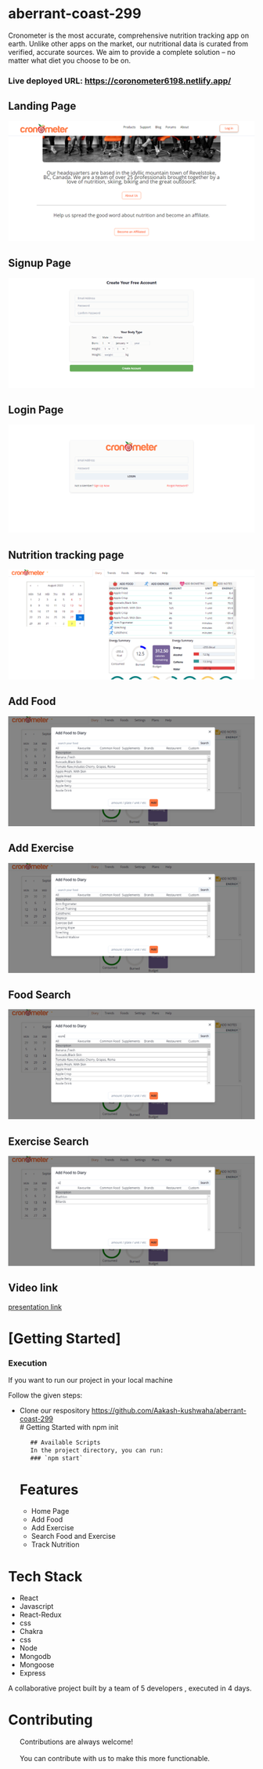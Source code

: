 # aberrant-coast-299
Cronometer is the most accurate, comprehensive nutrition tracking app on earth. Unlike other apps on the market, our nutritional data is curated from verified, accurate sources. We aim to provide a complete solution – no matter what diet you choose to be on.


### Live deployed URL: https://coronometer6198.netlify.app/



 <h2>Landing Page</h2>
    <img src="https://github.com/Aakash-kushwaha/aberrant-coast-299/blob/main/cronometer/src/screenshots/Cronometer_home_page.png" />
       <h2>Signup Page</h2>
    <img src="https://github.com/Aakash-kushwaha/aberrant-coast-299/blob/main/cronometer/src/screenshots/Cronometer-signup-page.png" />
        <h2>Login Page</h2>
    <img src="https://github.com/Aakash-kushwaha/aberrant-coast-299/blob/main/cronometer/src/screenshots/Cronometer-login-page.png" />
      <h2>Nutrition tracking page</h2>
    <img src="https://github.com/Aakash-kushwaha/aberrant-coast-299/blob/main/cronometer/src/screenshots/Cronometer-main-homepage.png" />
        <h2>Add Food</h2>
    <img src="https://github.com/Aakash-kushwaha/aberrant-coast-299/blob/main/cronometer/src/screenshots/Cronometer-Addfood.png" />
    <h2>Add Exercise</h2>
    <img src="https://github.com/Aakash-kushwaha/aberrant-coast-299/blob/main/cronometer/src/screenshots/Cronometer-Add-Exercise.png" />
    <h2>Food Search</h2>
    <img src="https://github.com/Aakash-kushwaha/aberrant-coast-299/blob/main/cronometer/src/screenshots/Cronometer-search-food.png" />
    <h2>Exercise Search</h2>
    <img src="https://github.com/Aakash-kushwaha/aberrant-coast-299/blob/main/cronometer/src/screenshots/Cronometer-search-exercise.png" />
    <h2>Video link</h2>
    <a href="https://drive.google.com/file/d/1Qm2OCP7LsF_sWMBmHSTFljszpQCRl4FH/view?usp=sharing">presentation link</a>
    <h1>[Getting Started]</h1>
    <h3>Execution</h3>
    <p>If you want to run our project in your local machine</p>
    <p>Follow the given steps:</p>
    <ul>
        <li>Clone our respository <a href="https://github.com/Aakash-kushwaha/aberrant-coast-299">https://github.com/Aakash-kushwaha/aberrant-coast-299</a></li>
       # Getting Started with npm init

       ## Available Scripts
       In the project directory, you can run:
       ### `npm start`


 <h1>Features</h1>
<ul>
 <li>Home Page </li>
 <li>Add Food </li>
 <li>Add Exercise</li>
 <li>Search Food and Exercise</li>
  <li>Track Nutrition</li>
 </ul>
    </ul>
        <h1>Tech Stack</h1>
    <ul>
        <li>React</li>
        <li>Javascript</li>
        <li>React-Redux</li>
        <li>css</li>
        <li>Chakra</li>
        <li>css</li>
         <li>Node</li>
        <li>Mongodb</li>
        <li>Mongoose</li>
         <li>Express</li>
    </ul>
 A collaborative project built by a team of 5 developers , executed in 4 days.

<h1>Contributing</h1>
  <ul>
      Contributions are always welcome!<br><br>
      You can contribute with us to make this more functionable.
  </ul>
   
  

  

